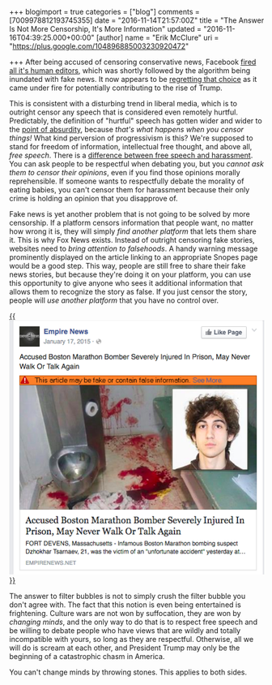 +++
blogimport = true
categories = ["blog"]
comments = [7009978812193745355]
date = "2016-11-14T21:57:00Z"
title = "The Answer Is Not More Censorship, It's More Information"
updated = "2016-11-16T04:39:25.000+00:00"
[author]
name = "Erik McClure"
uri = "https://plus.google.com/104896885003230920472"

+++
After being accused of censoring conservative news, Facebook [fired all it's human editors](http://arstechnica.com/business/2016/08/facebook-fires-human-editors-algorithm-immediately-posts-fake-news/), which was shortly followed by the algorithm being inundated with fake news. It now appears to be [regretting that choice](http://www.nytimes.com/2016/11/14/technology/facebook-is-said-to-question-its-influence-in-election.html) as it came under fire for potentially contributing to the rise of Trump.

This is consistent with a disturbing trend in liberal media, which is to outright censor any speech that is considered even remotely hurtful. Predictably, the definition of "hurtful" speech has gotten wider and wider to the [point of absurdity](http://www.washingtontimes.com/news/2016/aug/1/ben-shapiro-banned-from-depaul-university-over-sec/), because *that's what happens when you censor things!* What kind perversion of progressivism is this? We're supposed to stand for freedom of information, intellectual free thought, and above all, *free speech*. There is a [difference between free speech and harassment](http://blackhole12.blogspot.com/2016/03/the-right-to-ignore-difference-between.html). You can ask people to be respectful when debating you, but you *cannot ask them to censor their opinions*, even if you find those opinions morally reprehensible. If someone wants to respectfully debate the morality of eating babies, you can't censor them for harassment because their only crime is holding an opinion that you disapprove of.

Fake news is yet another problem that is not going to be solved by more censorship. If a platform censors information that people want, no matter how wrong it is, they will simply *find another platform* that lets them share it. This is why Fox News exists. Instead of outright censoring fake stories, websites need to *bring attention to falsehoods*. A handy warning message prominently displayed on the article linking to an appropriate Snopes page would be a good step. This way, people are still free to share their fake news stories, but because they're doing it on your platform, you can use this opportunity to give anyone who sees it additional information that allows them to recognize the story as false. If you just censor the story, people will *use another platform* that you have no control over.

<a href="http://www.snopes.com/media/notnews/tsarnaev.asp">{{<img src="/img/3q7FsJV.png" alt="Example of flagged news story" width="505">}}</a>

The answer to filter bubbles is not to simply crush the filter bubble you don't agree with. The fact that this notion is even being entertained is frightening. Culture wars are not won by suffocation, they are won by *changing minds*, and the only way to do that is to respect free speech and be willing to debate people who have views that are wildly and totally incompatible with yours, so long as they are respectful. Otherwise, all we will do is scream at each other, and President Trump may only be the beginning of a catastrophic chasm in America.

You can't change minds by throwing stones. This applies to both sides.
